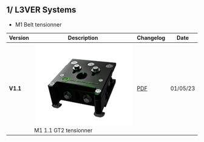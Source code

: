 ## 1/ L3VER Systems

- M1
Belt tensionner

Version|Description|Changelog|Date
-------------|-----------|-----------|-----------
**V1.1**|![alt text](/image/tensionner71.png)<br> M1 1.1 GT2 tensionner|[PDF](/patch/Changelog-L3VER-M1.pdf)| 01/05/23
